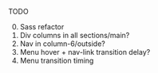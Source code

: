 TODO

0) Sass refactor
1) Div columns in all sections/main?
2) Nav in column-6/outside?
3) Menu hover + nav-link transition delay?
4) Menu transition timing
